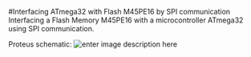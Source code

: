 #Interfacing ATmega32 with Flash M45PE16 by SPI communication
Interfacing a Flash Memory M45PE16 with a microcontroller ATmega32 using SPI communication.

Proteus schematic:
![enter image description here](http://s2.postimg.org/hcqof1y5l/ATMEGA32_SPI_FLASH_PROTEUS_SCREENSHOT.png)
